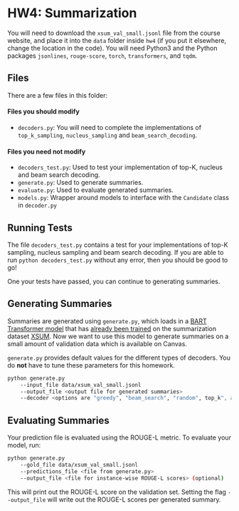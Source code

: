 # HW4: Summarization

You will need to download the `xsum_val_small.jsonl` file from the course website, and place it into the `data` folder inside `hw4` (if you put it elsewhere, change the location in the code). 
You will need Python3 and the Python packages ``jsonlines``, ``rouge-score``, ``torch``, ``transformers``, and  `tqdm`. 

## Files

There are a few files in this folder:

#### Files you should modify

* `decoders.py`: You will need to complete the implementations of `top_k_sampling`, `nucleus_sampling` and `beam_search_decoding`.

#### Files you need not modify

* `decoders_test.py`: Used to test your implementation of top-K, nucleus and beam search decoding.
* `generate.py`: Used to generate summaries. 
* `evaluate.py`: Used to evaluate generated summaries.
* `models.py`: Wrapper around models to interface with the `Candidate` class in `decoder.py`

## Running Tests
The file `decoders_test.py` contains a test for your implementations of top-K sampling, nucleus sampling and beam search decoding.
If you are able to run `python decoders_test.py` without any error, then you should be good to go!

One your tests have passed, you can continue to generating summaries.

## Generating Summaries
Summaries are generated using `generate.py`, which loads in a [BART Transformer model](https://huggingface.co/transformers/model_doc/bart.html#transformers.BartForConditionalGeneration) that has [already been trained](https://huggingface.co/sshleifer/distilbart-xsum-1-1) on the summarization dataset [XSUM](https://huggingface.co/datasets/viewer/?dataset=xsum).
Now we want to use this model to generate summaries on a small amount of validation data which is available on Canvas.

`generate.py` provides default values for the different types of decoders. 
You do **not** have to tune these parameters for this homework.

``` bash
python generate.py 
    --input_file data/xsum_val_small.jsonl 
    --output_file <output file for generated summaries>
    --decoder <options are "greedy", "beam_search", "random", top_k", and "nucleus"> 
```

## Evaluating Summaries
Your prediction file is evaluated using the ROUGE-L metric.
To evaluate your model, run:

``` bash
python generate.py 
    --gold_file data/xsum_val_small.jsonl 
    --predictions_file <file from generate.py>
    --output_file <file for instance-wise ROUGE-L scores> (optional)
```

This will print out the ROUGE-L score on the validation set.
Setting the flag `--output_file` will write out the ROUGE-L scores per generated summary.